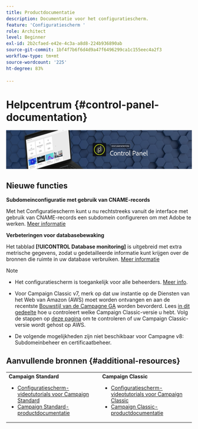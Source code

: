```yaml
---
title: Productdocumentatie
description: Documentatie voor het configuratiescherm.
feature: 'Configuratiescherm '
role: Architect
level: Beginner
exl-id: 2b2cfaed-e42e-4c3a-a8d8-224b936890ab
source-git-commit: 1bf4f7b6f6d4d9a47f6496299ca1c155eec4a2f3
workflow-type: tm+mt
source-wordcount: '225'
ht-degree: 83%

---
```


# Helpcentrum {#control-panel-documentation}

![](assets/do-not-localize/banner.png)

## Nieuwe functies

**Subdomeinconfiguratie met gebruik van CNAME-records**

Met het Configuratiescherm kunt u nu rechtstreeks vanuit de interface met gebruik van CNAME-records een subdomein configureren om met Adobe te werken. [Meer informatie](subdomains-certificates/using/setting-up-new-subdomain.md)

**Verbeteringen voor databasebewaking**

Het tabblad **[!UICONTROL Database monitoring]** is uitgebreid met extra metrische gegevens, zodat u gedetailleerde informatie kunt krijgen over de bronnen die ruimte in uw database verbruiken. [Meer informatie](performance-monitoring/using/database-monitoring.md)

>[!NOTE]
>
>* Het configuratiescherm is toegankelijk voor alle beheerders. [Meer info](https://experienceleague.adobe.com/docs/control-panel/using/discover-control-panel/managing-permissions.html?lang=nl#discover-control-panel).
   >
   >
* Voor Campaign Classic v7, merk op dat uw instantie op de Diensten van het Web van Amazon (AWS) moet worden ontvangen en aan de recentste [Bouwstijl van de Campagne GA](https://experienceleague.adobe.com/docs/campaign-classic/using/release-notes/rn-overview.html?lang=nl#rn-statuses) worden bevorderd. Lees [in dit gedeelte](https://experienceleague.adobe.com/docs/campaign-classic/using/getting-started/starting-with-adobe-campaign/launching-adobe-campaign.html?lang=nl#getting-your-campaign-version) hoe u controleert welke Campaign Classic-versie u hebt. Volg de stappen op [deze pagina](faq.md) om te controleren of uw Campaign Classic-versie wordt gehost op AWS.
   >
   >
* De volgende mogelijkheden zijn niet beschikbaar voor Campagne v8: Subdomeinbeheer en certificaatbeheer.


## Aanvullende bronnen {#additional-resources}

<table>
    <tr>
        <td><b>Campaign Standard</b><br/>
        <ul>
            <li><a href="https://experienceleague.adobe.com/docs/campaign-standard-learn/control-panel/control-panel-overview.html?lang=nl">Configuratiescherm-videotutorials voor Campaign Standard</a></li>
            <li><a href="https://docs.adobe.com/content/help/nl-NL/campaign-standard/using/campaign-standard-home.html">Campaign Standard-productdocumentatie</a></li>
        </ul>
        </td>
        <td><b>Campaign Classic</b><br/>
        <ul>
            <li><a href="https://experienceleague.adobe.com/docs/campaign-classic-learn/control-panel/control-panel-overview.html?lang=nl">Configuratiescherm-videotutorials voor Campaign Classic</a></li>
            <li><a href="https://docs.adobe.com/content/help/nl-NL/campaign-classic/using/campaign-classic-home.html">Campaign Classic-productdocumentatie</a></li>
        </ul>
        </td>
    </tr>
</table>

